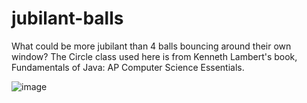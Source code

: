 # jubilant-balls

What could be more jubilant than 4 balls bouncing around their own window?  The Circle class used here is from Kenneth Lambert's book, Fundamentals of Java: AP Computer Science Essentials.

![image](https://user-images.githubusercontent.com/31526815/38764058-cd4538a2-3f5c-11e8-9de4-4bce362fbf2b.png)
